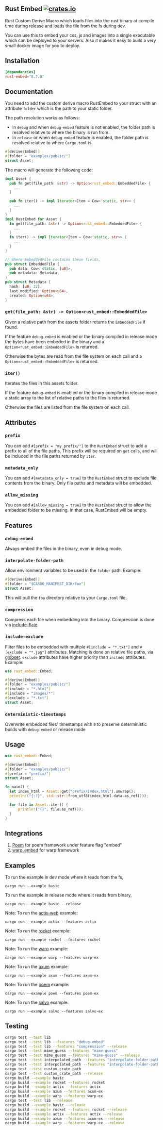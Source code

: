 ## Rust Embed [![crates.io](https://img.shields.io/crates/v/rust-embed.svg)](https://crates.io/crates/rust-embed)

Rust Custom Derive Macro which loads files into the rust binary at compile time during release and loads the file from the fs during dev.

You can use this to embed your css, js and images into a single executable which can be deployed to your servers. Also it makes it easy to build a very small docker image for you to deploy.

## Installation

```toml
[dependencies]
rust-embed="8.7.0"
```

## Documentation

You need to add the custom derive macro RustEmbed to your struct with an attribute `folder` which is the path to your static folder.

The path resolution works as follows:

- In `debug` and when `debug-embed` feature is not enabled, the folder path is resolved relative to where the binary is run from.
- In `release` or when `debug-embed` feature is enabled, the folder path is resolved relative to where `Cargo.toml` is.

```rust
#[derive(Embed)]
#[folder = "examples/public/"]
struct Asset;
```

The macro will generate the following code:

```rust
impl Asset {
  pub fn get(file_path: &str) -> Option<rust_embed::EmbeddedFile> {
    ...
  }

  pub fn iter() -> impl Iterator<Item = Cow<'static, str>> {
    ...
  }
}
impl RustEmbed for Asset {
  fn get(file_path: &str) -> Option<rust_embed::EmbeddedFile> {
    ...
  }
  fn iter() -> impl Iterator<Item = Cow<'static, str>> {
    ...
  }
}

// Where EmbeddedFile contains these fields,
pub struct EmbeddedFile {
  pub data: Cow<'static, [u8]>,
  pub metadata: Metadata,
}
pub struct Metadata {
  hash: [u8; 32],
  last_modified: Option<u64>,
  created: Option<u64>,
}
```

### `get(file_path: &str) -> Option<rust_embed::EmbeddedFile>`

Given a relative path from the assets folder returns the `EmbeddedFile` if found.

If the feature `debug-embed` is enabled or the binary compiled in release mode the bytes have been embeded in the binary and a `Option<rust_embed::EmbeddedFile>` is returned.

Otherwise the bytes are read from the file system on each call and a `Option<rust_embed::EmbeddedFile>` is returned.

### `iter()`

Iterates the files in this assets folder.

If the feature `debug-embed` is enabled or the binary compiled in release mode a static array to the list of relative paths to the files is returned.

Otherwise the files are listed from the file system on each call.

## Attributes
### `prefix`

You can add `#[prefix = "my_prefix/"]` to the `RustEmbed` struct to add a prefix
to all of the file paths. This prefix will be required on `get` calls, and will
be included in the file paths returned by `iter`.

### `metadata_only`

You can add `#[metadata_only = true]` to the `RustEmbed` struct to exclude file contents from the
binary. Only file paths and metadata will be embedded.

### `allow_missing`

You can add `#[allow_missing = true]` to the `RustEmbed` struct to allow the embedded folder to be missing.
In that case, RustEmbed will be empty.

## Features

### `debug-embed`

Always embed the files in the binary, even in debug mode.

### `interpolate-folder-path`

Allow environment variables to be used in the `folder` path. Example:

```rust
#[derive(Embed)]
#[folder = "$CARGO_MANIFEST_DIR/foo"]
struct Asset;
```

This will pull the `foo` directory relative to your `Cargo.toml` file.

### `compression`

Compress each file when embedding into the binary. Compression is done via [include-flate](https://crates.io/crates/include-flate).

### `include-exclude`
Filter files to be embedded with multiple `#[include = "*.txt"]` and `#[exclude = "*.jpg"]` attributes. 
Matching is done on relative file paths, via [globset](https://crates.io/crates/globset).
`exclude` attributes have higher priority than `include` attributes.
Example:

```rust
use rust_embed::Embed;

#[derive(Embed)]
#[folder = "examples/public/"]
#[include = "*.html"]
#[include = "images/*"]
#[exclude = "*.txt"]
struct Asset;
```

### `deterministic-timestamps`
Overwrite embedded files' timestamps with `0` to preserve deterministic builds with `debug-embed` or release mode

## Usage

```rust
use rust_embed::Embed;

#[derive(Embed)]
#[folder = "examples/public/"]
#[prefix = "prefix/"]
struct Asset;

fn main() {
  let index_html = Asset::get("prefix/index.html").unwrap();
  println!("{:?}", std::str::from_utf8(index_html.data.as_ref()));

  for file in Asset::iter() {
      println!("{}", file.as_ref());
  }
}
```

## Integrations

1. [Poem](https://github.com/poem-web/poem) for poem framework under feature flag "embed"
2. [warp_embed](https://docs.rs/warp-embed/latest/warp_embed/) for warp framework

## Examples

To run the example in dev mode where it reads from the fs,

`cargo run --example basic`

To run the example in release mode where it reads from binary,

`cargo run --example basic --release`

Note: To run the [actix-web](https://github.com/actix/actix-web) example:

`cargo run --example actix --features actix`

Note: To run the [rocket](https://github.com/SergioBenitez/Rocket) example:

`cargo run --example rocket --features rocket`

Note: To run the [warp](https://github.com/seanmonstar/warp) example:

`cargo run --example warp --features warp-ex`

Note: To run the [axum](https://github.com/tokio-rs/axum) example:

`cargo run --example axum --features axum-ex`

Note: To run the [poem](https://github.com/poem-web/poem) example:

`cargo run --example poem --features poem-ex`

Note: To run the [salvo](https://github.com/salvo-rs/salvo) example:

`cargo run --example salvo --features salvo-ex`

## Testing

```sh
cargo test --test lib
cargo test --test lib --features "debug-embed"
cargo test --test lib --features "compression" --release
cargo test --test mime_guess --features "mime-guess"
cargo test --test mime_guess --features "mime-guess" --release
cargo test --test interpolated_path --features "interpolate-folder-path"
cargo test --test interpolated_path --features "interpolate-folder-path" --release
cargo test --test custom_crate_path
cargo test --test custom_crate_path --release
cargo build --example basic
cargo build --example rocket --features rocket
cargo build --example actix --features actix
cargo build --example axum --features axum-ex
cargo build --example warp --features warp-ex
cargo test --test lib --release
cargo build --example basic --release
cargo build --example rocket --features rocket --release
cargo build --example actix --features actix --release
cargo build --example axum --features axum-ex --release
cargo build --example warp --features warp-ex --release
```
